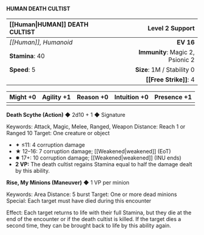 #### HUMAN DEATH CULTIST

| [[Human\|HUMAN]] DEATH CULTIST |              **Level 2 Support** |
| :------------------ | -------------------------------: |
| *[[Human]], Humanoid*   |                        **EV 16** |
| **Stamina**: 40     | **Immunity**: Magic 2, Psionic 2 |
| **Speed**: 5        |       **Size**: 1M / Stability 0 |
|                     |               **[[Free Strike]]**: 4 |

| **Might** +0 | **Agility** +1 | **Reason** +0 | **Intuition** +0 | **Presence** +1 |
| ------------ | -------------- | ------------- | ---------------- | --------------- |
|              |                |               |                  |                 |

**Death Scythe (Action)** ◆ 2d10 + 1 ◆ Signature

Keywords: Attack, Magic, Melee, Ranged, Weapon
Distance: Reach 1 or Ranged 10
Target: One creature or object

- ✦ ≤11: 4 corruption damage
- ★ 12–16: 7 corruption damage; [[Weakened|weakened]] (EoT)
- ✸ 17+: 10 corruption damage; [[Weakened|weakened]] (INU ends)
- **2 VP:** The death cultist regains Stamina equal to half the damage dealt by this ability.

**Rise, My Minions (Maneuver)** ◆ 1 VP per minion

Keywords: Area
Distance: 5 burst
Target: One or more dead minions
Special: Each target must have died during this encounter

Effect: Each target returns to life with their full Stamina, but they die at the end of the encounter or if the death cultist is killed. If the target dies a second time, they can be brought back to life by this ability again.
